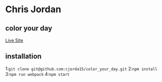 # Chris Jordan
## color your day

[Live Site](https://color-your-day.herokuapp.com)

## installation

1:`git clone git@github.com:cjorda15/color_your_day.git`
2:`npm install`
3:`npm run webpack`
4:`npm start`
